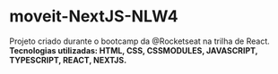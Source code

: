 # moveit-NextJS-NLW4
Projeto criado durante o bootcamp da @Rocketseat na trilha de React.
<br> <strong> Tecnologias utilizadas:  HTML, CSS, CSSMODULES, JAVASCRIPT, TYPESCRIPT, REACT, NEXTJS.</strong>
